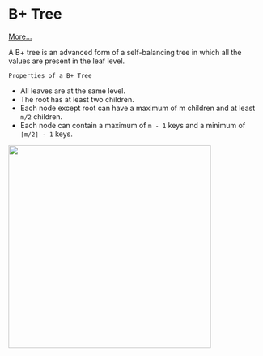 # B+ Tree

<a href="[url](https://www.programiz.com/dsa/b-plus-tree)">More...</a>

A B+ tree is an advanced form of a self-balancing tree in which all the values are present in the leaf level.

`Properties of a B+ Tree`
- All leaves are at the same level.
- The root has at least two children.
- Each node except root can have a maximum of m children and at least `m/2` children.
- Each node can contain a maximum of `m - 1` keys and a minimum of `⌈m/2⌉ - 1` keys.


<img src='https://cdn.programiz.com/sites/tutorial2program/files/B+tree.png' width="400px"></img>
